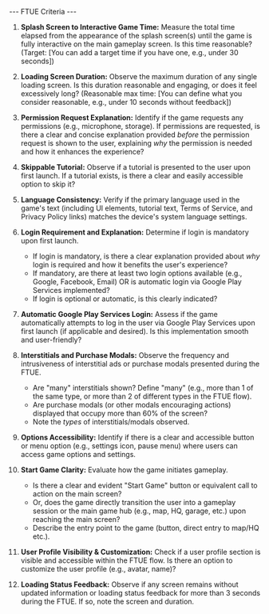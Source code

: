 --- FTUE Criteria ---

1.  **Splash Screen to Interactive Game Time:** Measure the total time elapsed from the appearance of the splash screen(s) until the game is fully interactive on the main gameplay screen. Is this time reasonable? (Target: [You can add a target time if you have one, e.g., under 30 seconds])

2.  **Loading Screen Duration:**  Observe the maximum duration of any single loading screen. Is this duration reasonable and engaging, or does it feel excessively long? (Reasonable max time: [You can define what you consider reasonable, e.g., under 10 seconds without feedback])

3.  **Permission Request Explanation:**  Identify if the game requests any permissions (e.g., microphone, storage). If permissions are requested, is there a clear and concise explanation provided *before* the permission request is shown to the user, explaining *why* the permission is needed and how it enhances the experience?

4.  **Skippable Tutorial:**  Observe if a tutorial is presented to the user upon first launch. If a tutorial exists, is there a clear and easily accessible option to skip it?

5.  **Language Consistency:** Verify if the primary language used in the game's text (including UI elements, tutorial text, Terms of Service, and Privacy Policy links) matches the device's system language settings.

6.  **Login Requirement and Explanation:** Determine if login is mandatory upon first launch.
    *   If login is mandatory, is there a clear explanation provided about *why* login is required and how it benefits the user's experience?
    *   If mandatory, are there at least two login options available (e.g., Google, Facebook, Email) OR is automatic login via Google Play Services implemented?
    *   If login is optional or automatic, is this clearly indicated?

7.  **Automatic Google Play Services Login:**  Assess if the game automatically attempts to log in the user via Google Play Services upon first launch (if applicable and desired).  Is this implementation smooth and user-friendly?

8.  **Interstitials and Purchase Modals:**  Observe the frequency and intrusiveness of interstitial ads or purchase modals presented during the FTUE.
    *   Are "many" interstitials shown? Define "many" (e.g., more than 1 of the same type, or more than 2 of different types in the FTUE flow).
    *   Are purchase modals (or other modals encouraging actions) displayed that occupy more than 60% of the screen?
    *   Note the *types* of interstitials/modals observed.

9.  **Options Accessibility:**  Identify if there is a clear and accessible button or menu option (e.g., settings icon, pause menu) where users can access game options and settings.

10. **Start Game Clarity:** Evaluate how the game initiates gameplay.
    *   Is there a clear and evident "Start Game" button or equivalent call to action on the main screen?
    *   Or, does the game directly transition the user into a gameplay session or the main game hub (e.g., map, HQ, garage, etc.) upon reaching the main screen?
    *   Describe the entry point to the game (button, direct entry to map/HQ etc.).

11. **User Profile Visibility & Customization:**  Check if a user profile section is visible and accessible within the FTUE flow. Is there an option to customize the user profile (e.g., avatar, name)?

12. **Loading Status Feedback:** Observe if any screen remains without updated information or loading status feedback for more than 3 seconds during the FTUE. If so, note the screen and duration.